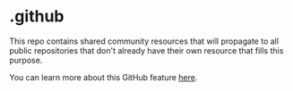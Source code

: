 # .github
This repo contains shared community resources that will propagate to all public repositories that don't already have their own resource that fills this purpose. 

You can learn more about this GitHub feature [here](https://docs.github.com/en/communities/setting-up-your-project-for-healthy-contributions/creating-a-default-community-health-file).
